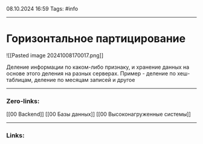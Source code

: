 08.10.2024 16:59
Tags: #info

---
# Горизонтальное партицирование
![[Pasted image 20241008170017.png]]

Деление информации по каком-либо признаку, и хранение данных на основе этого деления на разных серверах. Пример - деление по хеш-таблицам, деление по месяцам записей и другое

---
### Zero-links:
[[00 Backend]] [[00 Базы данных]] [[00 Высоконагруженные системы]]

---
### Links:
